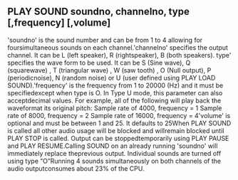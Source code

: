 ## PLAY SOUND soundno, channelno, type [,frequency] [,volume]

'soundno' is the sound number and can be from 1 to 4 allowing for foursimultaneous sounds on each channel.'channelno' specifies the output channel. It can be L (left speaker), R (rightspeaker), B (both speakers). type' specifies the wave form to be used. It can be S (Sine wave), Q (squarewave) , T (triangular wave) , W (saw tooth) , O (Null output), P (periodicnoise), N (random noise) or U (user defined using PLAY LOAD SOUND).'frequency' is the frequency from 1 to 20000 (Hz) and it must be specifiedexcept when type is O. In Type U mode, this parameter can also acceptdecimal values. For example, all of the following will play back the waveformat its original pitch: Sample rate of 4000, frequency = 1 Sample rate of 8000, frequency = 2 Sample rate of 16000, frequency = 4'volume' is optional and must be between 1 and 25. It defaults to 25When PLAY SOUND is called all other audio usage will be blocked and willremain blocked until PLAY STOP is called. Output can be stoppedtemporarily using PLAY PAUSE and PLAY RESUME.Calling SOUND on an already running 'soundno' will immediately replace theprevious output. Individual sounds are turned off using type “O”Running 4 sounds simultaneously on both channels of the audio outputconsumes about 23% of the CPU.